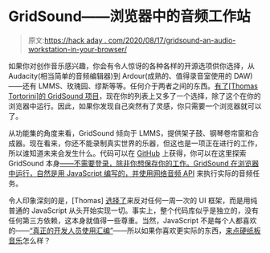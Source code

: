 # GridSound——浏览器中的音频工作站

> 原文:[https://hack aday . com/2020/08/17/gridsound-an-audio-workstation-in-your-browser/](https://hackaday.com/2020/08/17/gridsound-an-audio-workstation-in-your-browser/)

如果你对创作音乐感兴趣，你会有令人惊讶的各种各样的开源选项供你选择，从 Audacity(相当简单的音频编辑器)到 Ardour(成熟的、值得录音室使用的 DAW)——还有 LMMS、玫瑰园、缪斯等等。任何介于两者之间的东西。[有了[Thomas Tortorini]的 GridSound 项目](https://gridsound.com/)，现在你的列表上又多了一个选择，除了这个在你的浏览器中运行。因此，如果你发现自己突然有了灵感，你只需要一个浏览器就可以了。

从功能集的角度来看，GridSound 倾向于 LMMS，提供架子鼓、钢琴卷帘窗和合成器。现在看来，你还不能录制真实世界的乐器，但这也是一项正在进行的工作，所以谁知道未来会发生什么。代码可以在 [GitHub](https://github.com/gridsound/daw) 上获得，你可以在这里探索 GridSound 本身[——不需要登录，除非你想保存你的工作。GridSound 在浏览器中运行，自然是用 JavaScript 编写的，并使用](https://gridsound.com/daw/)[网络音频 API](https://developer.mozilla.org/en-US/docs/Web/API/Web_Audio_API) 来执行实际的音频任务。

令人印象深刻的是，[Thomas] [选择了](https://github.com/gridsound/daw/issues/56#issuecomment-606964049)来反对任何一周一次的 UI 框架，而是用纯普通的 JavaScript 从头开始实现一切。事实上，整个代码库似乎是独立的，没有任何第三方依赖，这本身就值得一些尊重。当然，JavaScript 不是每个人都喜欢的——[“真正的开发人员使用汇编”](https://hackaday.com/2019/04/04/webassembly-what-is-it-and-why-should-you-care/)——所以如果你喜欢更实际的东西，[来点硬纸板音乐](https://hackaday.com/2019/10/08/making-music-from-cardboard/)怎么样？